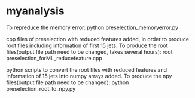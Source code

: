 # myanalysis

To repreduce the memory error: python preselection_memoryerror.py

cpp files of preselection with reduced features added, in order to produce root files including information of first 15 jets. 
To produce the root files(output file path need to be changed, takes several hours): root preselection_forML_reducefeature.cpp 

python scripts to convert the root files with reduced features and information of 15 jets into numpy arrays added.
To produce the npy files(output file path need to be changed): python preselection_root_to_npy.py
